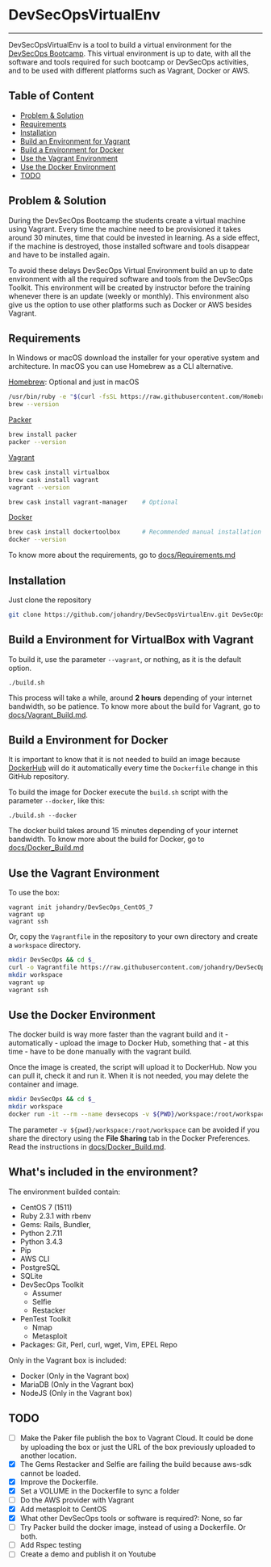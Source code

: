 
# DevSecOpsVirtualEnv
---

DevSecOpsVirtualEnv is a tool to build a virtual environment for the [DevSecOps Bootcamp](https://github.com/devsecops/bootcamp). This virtual environment is up to date, with all the software and tools required for such bootcamp or DevSecOps activities, and to be used with different platforms such as Vagrant, Docker or AWS.

## Table of Content

- [Problem & Solution](#problem_&_solution)
- [Requirements](#requirements)
- [Installation](#installation)
- [Build an Environment for Vagrant](#build-a-environment-for-virtualbox-with-vagrant)
- [Build a Environment for Docker](#build-a-environment-for-docker)
- [Use the Vagrant Environment](#use-the-vagrant-environment)
- [Use the Docker Environment](#use-the-docker-environment)
- [TODO](#todo)

## Problem & Solution

During the DevSecOps Bootcamp the students create a virtual machine using Vagrant. Every time the machine need to be provisioned it takes around 30 minutes, time that could be invested in learning. As a side effect, if the machine is destroyed, those installed software and tools disappear and have to be installed again.

To avoid these delays DevSecOps Virtual Environment build an up to date environment with all the required software and tools from the DevSecOps Toolkit. This environment will be created by instructor before the training whenever there is an update (weekly or monthly). This environment also give us the option to use other platforms such as Docker or AWS besides Vagrant.

## Requirements

In Windows or macOS download the installer for your operative system and architecture. In macOS you can use Homebrew as a CLI alternative.

[Homebrew](http://brew.sh/): Optional and just in macOS

```bash
/usr/bin/ruby -e "$(curl -fsSL https://raw.githubusercontent.com/Homebrew/install/master/install)"
brew --version
```

[Packer](https://www.packer.io/downloads.html)

```bash
brew install packer
packer --version
```

[Vagrant](https://www.vagrantup.com/downloads.html)

```bash
brew cask install virtualbox
brew cask install vagrant
vagrant --version

brew cask install vagrant-manager    # Optional
```

[Docker](https://www.docker.com/products/docker)

```bash
brew cask install dockertoolbox      # Recommended manual installation instead of Homebrew
docker --version
```

To know more about the requirements, go to [docs/Requirements.md](docs/Requirements.md)

## Installation

Just clone the repository

```bash
git clone https://github.com/johandry/DevSecOpsVirtualEnv.git DevSecOpsVirtualEnv && cd $_
```

## Build a Environment for VirtualBox with Vagrant

To build it, use the parameter `--vagrant`, or nothing, as it is the default option.

    ./build.sh

This process will take a while, around __2 hours__ depending of your internet bandwidth, so be patience. To know more about the build for Vagrant, go to [docs/Vagrant_Build.md](docs/Vagrant_Build.md).

## Build a Environment for Docker

It is important to know that it is not needed to build an image because [DockerHub](https://hub.docker.com/) will do it automatically every time the `Dockerfile` change in this GitHub repository.

To build the image for Docker execute the `build.sh` script with the parameter `--docker`, like this:

    ./build.sh --docker

The docker build takes around 15 minutes depending of your internet bandwidth. To know more about the build for Docker, go to [docs/Docker_Build.md](docs/Docker_Build.md)

## Use the Vagrant Environment

To use the box:

    vagrant init johandry/DevSecOps_CentOS_7
    vagrant up
    vagrant ssh

Or, copy the `Vagrantfile` in the repository to your own directory and create a `workspace` directory.

```bash
mkdir DevSecOps && cd $_
curl -o Vagrantfile https://raw.githubusercontent.com/johandry/DevSecOpsVirtualEnv/master/Vagrantfile
mkdir workspace
vagrant up
vagrant ssh
```

## Use the Docker Environment

The docker build is way more faster than the vagrant build and it - automatically - upload the image to Docker Hub, something that - at this time - have to be done manually with the vagrant build.

Once the image is created, the script will upload it to DockerHub. Now you can pull it, check it and run it. When it is not needed, you may delete the container and image.

```bash
mkdir DevSecOps && cd $_
mkdir workspace
docker run -it --rm --name devsecops -v ${PWD}/workspace:/root/workspace johandry/devsecops
```

The parameter `-v ${pwd}/workspace:/root/workspace` can be avoided if you share the directory using the __File Sharing__ tab in the Docker Preferences. Read the instructions in [docs/Docker_Build.md](docs/Docker_Build.md).

## What's included in the environment?

The environment builded contain:
* CentOS 7 (1511)
* Ruby 2.3.1 with rbenv
* Gems: Rails, Bundler,
* Python 2.7.11
* Python 3.4.3
* Pip
* AWS CLI
* PostgreSQL
* SQLite
* DevSecOps Toolkit
  * Assumer
  * Selfie
  * Restacker
* PenTest Toolkit
  * Nmap
  * Metasploit
* Packages: Git, Perl, curl, wget, Vim, EPEL Repo

Only in the Vagrant box is included:
* Docker (Only in the Vagrant box)
* MariaDB (Only in the Vagrant box)
* NodeJS (Only in the Vagrant box)

## TODO


- [ ] Make the Paker file publish the box to Vagrant Cloud. It could be done by uploading the box or just the URL of the box previously uploaded to another location.
- [X] The Gems Restacker and Selfie are failing the build because aws-sdk cannot be loaded.
- [X] Improve the Dockerfile.
- [X] Set a VOLUME in the Dockerfile to sync a folder
- [ ] Do the AWS provider with Vagrant
- [X] Add metasploit to CentOS
- [X] What other DevSecOps tools or software is required?: None, so far
- [ ] Try Packer build the docker image, instead of using a Dockerfile. Or both.
- [ ] Add Rspec testing
- [ ] Create a demo and publish it on Youtube
